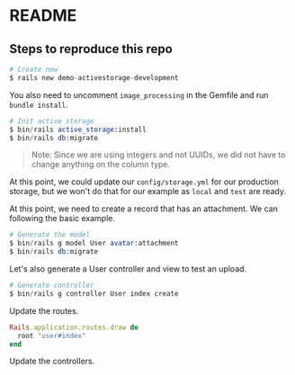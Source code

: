 # README

## Steps to reproduce this repo

```s
# Create new
$ rails new demo-activestorage-development
```

You also need to uncomment `image_processing` in the Gemfile and run `bundle install`.

```s
# Init active storage
$ bin/rails active_storage:install
$ bin/rails db:migrate
```

> Note: Since we are using integers and not UUIDs, we did not have to change anything on the column type.

At this point, we could update our `config/storage.yml` for our production storage, but we won't do that for our example as `local` and `test` are ready.

At this point, we need to create a record that has an attachment. We can following the basic example.

```s
# Generate the model
$ bin/rails g model User avatar:attachment
$ bin/rails db:migrate
```

Let's also generate a User controller and view to test an upload.

```s
# Generate controller
$ bin/rails g controller User index create
```

Update the routes.

```rb
Rails.application.routes.draw do
  root "user#index"
end
```

Update the controllers.
